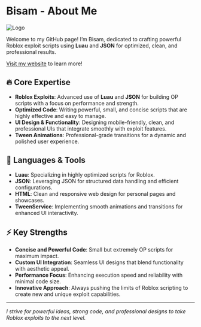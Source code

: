# Bisam - About Me

![Logo](https://u.cubeupload.com/SystemCoder/Picsart2408271529319.png)

Welcome to my GitHub page! I’m Bisam, dedicated to crafting powerful Roblox exploit scripts using **Luau** and **JSON** for optimized, clean, and professional results. 

[Visit my website](https://dexcodesx.github.io/Bisam-Aboutme/) to learn more!

## 🔥 Core Expertise

- **Roblox Exploits**: Advanced use of **Luau** and **JSON** for building OP scripts with a focus on performance and strength.
- **Optimized Code**: Writing powerful, small, and concise scripts that are highly effective and easy to manage.
- **UI Design & Functionality**: Designing mobile-friendly, clean, and professional UIs that integrate smoothly with exploit features.
- **Tween Animations**: Professional-grade transitions for a dynamic and polished user experience.

## 🔧 Languages & Tools

- **Luau**: Specializing in highly optimized scripts for Roblox.
- **JSON**: Leveraging JSON for structured data handling and efficient configurations.
- **HTML**: Clean and responsive web design for personal pages and showcases.
- **TweenService**: Implementing smooth animations and transitions for enhanced UI interactivity.

## ⚡ Key Strengths

- **Concise and Powerful Code**: Small but extremely OP scripts for maximum impact.
- **Custom UI Integration**: Seamless UI designs that blend functionality with aesthetic appeal.
- **Performance Focus**: Enhancing execution speed and reliability with minimal code size.
- **Innovative Approach**: Always pushing the limits of Roblox scripting to create new and unique exploit capabilities.

---

*I strive for powerful ideas, strong code, and professional designs to take Roblox exploits to the next level.*

